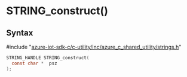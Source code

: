 # STRING_construct()

## Syntax

\#include "[azure-iot-sdk-c/c-utility/inc/azure_c_shared_utility/strings.h](../iot-c-ref-strings-h.md)"  
```C
STRING_HANDLE STRING_construct(
  const char *  psz
);
```

